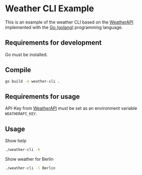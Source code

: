 # Weather CLI Example

This is an example of the weather CLI based on the [WeatherAPI](https://www.weatherapi.com/) implemented with the [Go (golang)](https://go.dev/) programming language.

## Requirements for development

Go must be installed.

## Compile

```sh
go build -o weather-cli .
```

## Requirements for usage

API-Key from [WeatherAPI](https://www.weatherapi.com/) must be set as an environment variable `WEATHERAPI_KEY`.

## Usage

Show help

```sh
./weather-cli -h
```

Show weather for Berlin

```sh
./weather-cli -l Berlin
```
